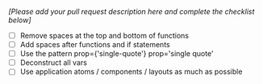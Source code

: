 _[Please add your pull request description here and complete the checklist below]_

- [ ] Remove spaces at the top and bottom of functions
- [ ] Add spaces after functions and if statements
- [ ] Use the pattern prop={'single-quote'} prop='single quote'
- [ ] Deconstruct all vars
- [ ] Use application atoms / components / layouts as much as possible

